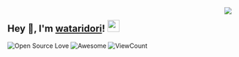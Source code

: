 <img align="right" src="https://github-readme-stats.vercel.app/api?username=dangxuanphuc&show_icons=true&hide_border=true&icon_color=586069&title_color=a0a9af">
<h2>  Hey 👋, I'm <a href="https://dangxuanphuc.netlify.app" target="_blank">wataridori</a>! <img src="https://user-images.githubusercontent.com/5679180/79618120-0daffb80-80be-11ea-819e-d2b0fa904d07.gif" width="27px"></h2>

![Open Source Love](https://badges.frapsoft.com/os/v2/open-source.svg?v=103)
![Awesome](https://cdn.rawgit.com/sindresorhus/awesome/d7305f38d29fed78fa85652e3a63e154dd8e8829/media/badge.svg)
![ViewCount](https://views.whatilearened.today/views/github/dangxuanphuc/dangxuanphuc.svg?cache=remove)
